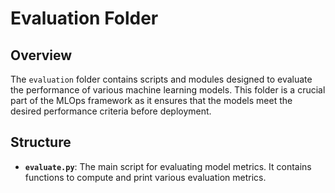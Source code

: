 # Evaluation Folder

## Overview

The `evaluation` folder contains scripts and modules designed to evaluate the performance of various machine learning models. This folder is a crucial part of the MLOps framework as it ensures that the models meet the desired performance criteria before deployment.

## Structure

- **`evaluate.py`**: The main script for evaluating model metrics. It contains functions to compute and print various evaluation metrics.



